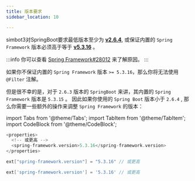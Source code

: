 ```yaml
---
title: 版本要求
sidebar_location: 10

---
```


simbot3对SpringBoot要求最低版本至少为 [**v2.6.4**](https://github.com/spring-projects/spring-boot/releases/tag/v2.6.4), 
或保证内置的 `Spring Framework` 版本必须高于等于 [**v5.3.16**](https://github.com/spring-projects/spring-framework/releases/tag/v5.3.16) 。

:::info
你可以查看 [Spring Framework#28012](https://github.com/spring-projects/spring-framework/issues/28012) 来了解原因。
:::

如果你不保证内置的 `Spring Framework` 版本 `>= 5.3.16`，那么你将无法使用 `@Filter` 注解。

但是很不幸的是，对于 `2.6.3` 版本的 `SpringBoot` 来讲，其内置的 `Spring Framework` 版本是 `5.3.15` 。
因此如果你使用的 `Spring Boot` 版本小于 `2.6.4` , 那么你需要一些额外的操作来调整 `Spring Framework` 的版本：


import Tabs from '@theme/Tabs';
import TabItem from '@theme/TabItem';
import CodeBlock from '@theme/CodeBlock';


<Tabs groupId="use-dependency">
<TabItem value="Maven" default>

```kotlin title="pom.xml"
<properties>
  <!-- 或更高 -->
  <spring-framework.version>5.3.16</spring-framework.version>
</properties>	
```

</TabItem>
<TabItem value="Gradle Kotlin DSL">

```kotlin title="build.gradle.kts"
ext["spring-framework.version"] = "5.3.16" // 或更高
```

</TabItem>
<TabItem value="Gradle Groovy">

```groovy title="build.gradle"
ext['spring-framework.version'] = '5.3.16' // 或更高
```

</TabItem>
</Tabs>